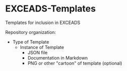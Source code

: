 # EXCEADS-Templates
Templates for inclusion in EXCEADS

Repository organization:
* Type of Template
  - Instance of Template
    - JSON file
    - Documentation in Markdown
    - PNG or other "cartoon" of template (optional)
    
